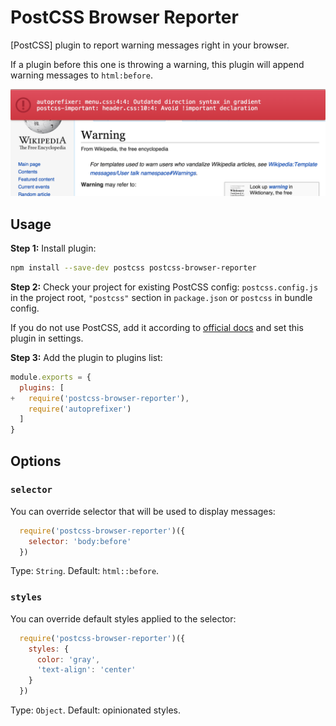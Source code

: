 # PostCSS Browser Reporter

[PostCSS] plugin to report warning messages right in your browser.

If a plugin before this one is throwing a warning, this plugin will append warning messages to `html:before`.

![PostCSS Browser Reporter example](./screenshot.png)


## Usage

**Step 1:** Install plugin:

```sh
npm install --save-dev postcss postcss-browser-reporter
```

**Step 2:** Check your project for existing PostCSS config: `postcss.config.js`
in the project root, `"postcss"` section in `package.json`
or `postcss` in bundle config.

If you do not use PostCSS, add it according to [official docs]
and set this plugin in settings.

**Step 3:** Add the plugin to plugins list:

```js
module.exports = {
  plugins: [
+   require('postcss-browser-reporter'),
    require('autoprefixer')
  ]
}
```

[official docs]: https://github.com/postcss/postcss#usage


## Options

### `selector`

You can override selector that will be used to display messages:

```js
  require('postcss-browser-reporter')({
    selector: 'body:before'
  })
```

Type: `String`. Default: `html::before`.


### `styles`

You can override default styles applied to the selector:

```js
  require('postcss-browser-reporter')({
    styles: {
      color: 'gray',
      'text-align': 'center'
    }
  })
```

Type: `Object`. Default: opinionated styles.
